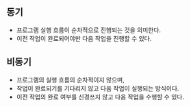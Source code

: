 ## 동기
- 프로그램 실행 흐름이 순차적으로 진행되는 것을 의미한다.
- 이전 작업이 완료되어야만 다음 작업을 진행할 수 있다.

## 비동기
- 프로그램의 실행 흐름의 순차적이지 않으며,
- 작업이 완료되기를 기다리지 않고 다음 작업이 실행되는 방식이다.
- 이전 작업의 완료 여부를 신경쓰지 않고 다음 작업을 수행할 수 있다.

